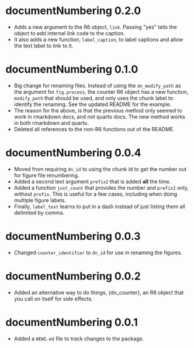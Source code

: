 # documentNumbering 0.2.0

* Adds a new argument to the R6 object, `link`. Passing "yes" tells the object to add internal link code to the caption.
* It also adds a new function, `label_caption`, to label captions and allow the text label to link to it.

# documentNumbering 0.1.0

* Big change for renaming files. Instead of using the `dn_modify_path` as the argument for `fig.process`, the counter R6 object has a new function, `modify_path` that should be used, and only uses the chunk label to identify the renaming. See the updated README for the example.
* The reason for the above, is that the previous method only seemed to work in rmarkdown docs, and not quarto docs. The new method works in both rmarkdown and quarto.
* Deleted all references to the non-R6 functions out of the README.

# documentNumbering 0.0.4

* Moved from requiring `dn_id` to using the chunk id to get the number out for figure file renumbering.
* Added a second text argument `prefix2` that is added **all** the time.
* Added a function `just_count` that provides the number and `prefix2` only, without `prefix`. 
This is useful for a few cases, including when doing multiple figure labels.
* Finally, `label_text` learns to put in a dash instead of just listing them all delimited by comma.

# documentNumbering 0.0.3

* Changed `counter_identifier` to `dn_id` for use in renaming the figures.

# documentNumbering 0.0.2

* Added an alternative way to do things, {dn_counter}, an R6 object that you
  call on itself for side effects.

# documentNumbering 0.0.1

* Added a `NEWS.md` file to track changes to the package.
